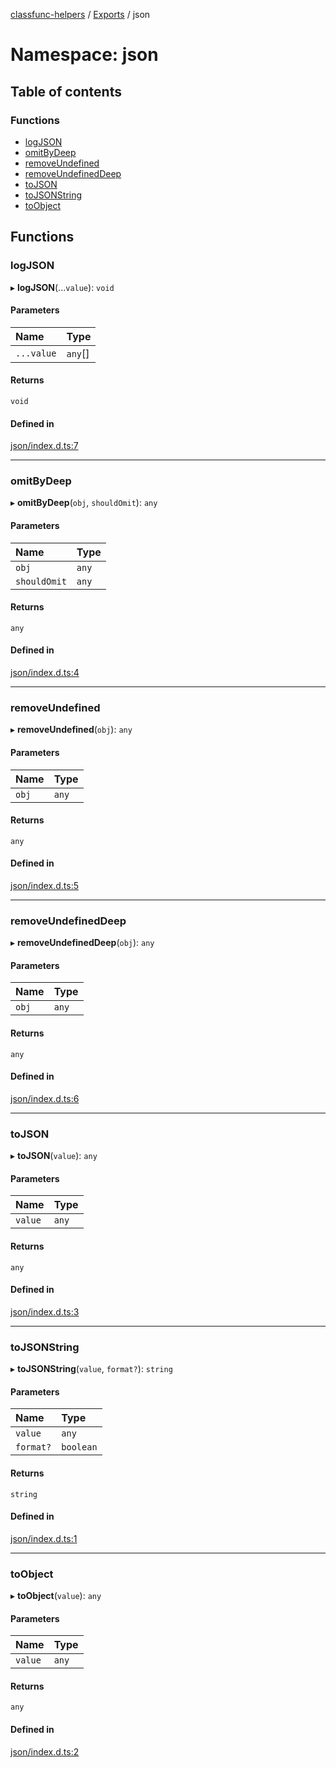 [classfunc-helpers](../README.md) / [Exports](../modules.md) / json

# Namespace: json

## Table of contents

### Functions

- [logJSON](json.md#logjson)
- [omitByDeep](json.md#omitbydeep)
- [removeUndefined](json.md#removeundefined)
- [removeUndefinedDeep](json.md#removeundefineddeep)
- [toJSON](json.md#tojson)
- [toJSONString](json.md#tojsonstring)
- [toObject](json.md#toobject)

## Functions

### logJSON

▸ **logJSON**(...`value`): `void`

#### Parameters

| Name | Type |
| :------ | :------ |
| `...value` | `any`[] |

#### Returns

`void`

#### Defined in

[json/index.d.ts:7](https://github.com/ClassFunc/classfunc-helpers/blob/2663593/json/index.d.ts#L7)

___

### omitByDeep

▸ **omitByDeep**(`obj`, `shouldOmit`): `any`

#### Parameters

| Name | Type |
| :------ | :------ |
| `obj` | `any` |
| `shouldOmit` | `any` |

#### Returns

`any`

#### Defined in

[json/index.d.ts:4](https://github.com/ClassFunc/classfunc-helpers/blob/2663593/json/index.d.ts#L4)

___

### removeUndefined

▸ **removeUndefined**(`obj`): `any`

#### Parameters

| Name | Type |
| :------ | :------ |
| `obj` | `any` |

#### Returns

`any`

#### Defined in

[json/index.d.ts:5](https://github.com/ClassFunc/classfunc-helpers/blob/2663593/json/index.d.ts#L5)

___

### removeUndefinedDeep

▸ **removeUndefinedDeep**(`obj`): `any`

#### Parameters

| Name | Type |
| :------ | :------ |
| `obj` | `any` |

#### Returns

`any`

#### Defined in

[json/index.d.ts:6](https://github.com/ClassFunc/classfunc-helpers/blob/2663593/json/index.d.ts#L6)

___

### toJSON

▸ **toJSON**(`value`): `any`

#### Parameters

| Name | Type |
| :------ | :------ |
| `value` | `any` |

#### Returns

`any`

#### Defined in

[json/index.d.ts:3](https://github.com/ClassFunc/classfunc-helpers/blob/2663593/json/index.d.ts#L3)

___

### toJSONString

▸ **toJSONString**(`value`, `format?`): `string`

#### Parameters

| Name | Type |
| :------ | :------ |
| `value` | `any` |
| `format?` | `boolean` |

#### Returns

`string`

#### Defined in

[json/index.d.ts:1](https://github.com/ClassFunc/classfunc-helpers/blob/2663593/json/index.d.ts#L1)

___

### toObject

▸ **toObject**(`value`): `any`

#### Parameters

| Name | Type |
| :------ | :------ |
| `value` | `any` |

#### Returns

`any`

#### Defined in

[json/index.d.ts:2](https://github.com/ClassFunc/classfunc-helpers/blob/2663593/json/index.d.ts#L2)
